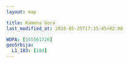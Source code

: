 ```yaml
---
layout: map

title: Kamena Gora
last_modified_at: 2018-05-25T17:35:45+02:00

WDPA: [555561726]
geoSrbija:
  L1_183: [184]
---
```


